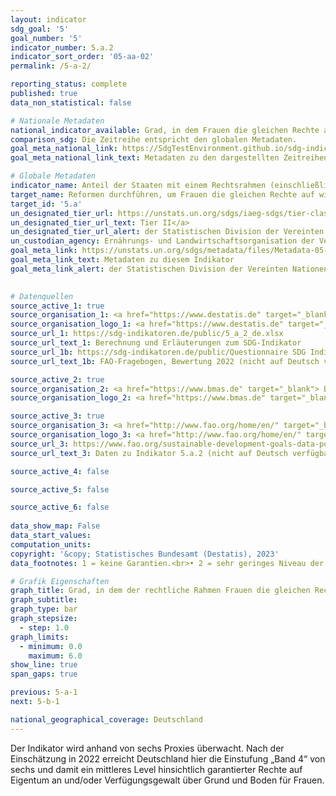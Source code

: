 ```yaml
---
layout: indicator    
sdg_goal: '5'    
goal_number: '5'    
indicator_number: 5.a.2    
indicator_sort_order: '05-aa-02'    
permalink: /5-a-2/    

reporting_status: complete    
published: true    
data_non_statistical: false    

# Nationale Metadaten    
national_indicator_available: Grad, in dem Frauen die gleichen Rechte auf Eigentum an und/oder Verfügungsgewalt über Grund und Boden garantiert wird    
comparison_sdg: Die Zeitreihe entspricht den globalen Metadaten.    
goal_meta_national_link: https://SdgTestEnvironment.github.io/sdg-indicators/public/Meta/5.a.2.pdf
goal_meta_national_link_text: Metadaten zu den dargestellten Zeitreihen    

# Globale Metadaten    
indicator_name: Anteil der Staaten mit einem Rechtsrahmen (einschließlich Gewohnheitsrecht), der Frauen die gleichen Rechte auf Eigentum an und/oder Verfügungsgewalt über Grund und Boden garantiert    
target_name: Reformen durchführen, um Frauen die gleichen Rechte auf wirtschaftliche Ressourcen sowie Zugang zu Grundeigentum und zur Verfügungsgewalt über Grund und Boden und sonstige Vermögensformen, zu Finanzdienstleistungen, Erbschaften und natürlichen Ressourcen zu verschaffen, im Einklang mit den nationalen Rechtsvorschriften    
target_id: '5.a'    
un_designated_tier_url: https://unstats.un.org/sdgs/iaeg-sdgs/tier-classification/'    
un_designated_tier_url_text: Tier II</a>    
un_designated_tier_url_alert: der Statistischen Division der Vereinten Nationen    
un_custodian_agency: Ernährungs- und Landwirtschaftsorganisation der Vereinten Nationen (FAO)    
goal_meta_link: https://unstats.un.org/sdgs/metadata/files/Metadata-05-0A-02.pdf    
goal_meta_link_text: Metadaten zu diesem Indikator    
goal_meta_link_alert: der Statistischen Division der Vereinten Nationen    
    

# Datenquellen
source_active_1: true
source_organisation_1: <a href="https://www.destatis.de" target="_blank"> Statistisches Bundesamt (Destatis) </a>
source_organisation_logo_1: <a href="https://www.destatis.de" target="_blank"><img src="https://sdg-indikatoren.de/public/OrgImgDe/destatis.png" alt="Logo destatis" style="height:60px; width:148px"/></a>
source_url_1: https://sdg-indikatoren.de/public/5_a_2_de.xlsx
source_url_text_1: Berechnung und Erläuterungen zum SDG-Indikator
source_url_1b: https://sdg-indikatoren.de/public/Questionnaire SDG Indicator 5.a.2.pdf
source_url_text_1b: FAO-Fragebogen, Bewertung 2022 (nicht auf Deutsch verfügbar)

source_active_2: true
source_organisation_2: <a href="https://www.bmas.de" target="_blank"> Bundesministerium für Arbeit und Soziales (BMAS) </a>
source_organisation_logo_2: <a href="https://www.bmas.de" target="_blank"><img src="https://sdg-indikatoren.de/public/OrgImgDe/bmas.png" alt="Logo bmas" style="height:60px; width:148px"/></a>

source_active_3: true
source_organisation_3: <a href="http://www.fao.org/home/en/" target="_blank"> Ernährungs- und Landwirtschaftsorganisation der Vereinten Nationen </a>
source_organisation_logo_3: <a href="http://www.fao.org/home/en/" target="_blank"><img src="https://sdg-indikatoren.de/public/OrgImgDe/fao.png" alt="Logo fao" style="height:60px; width:148px"/></a>
source_url_3: https://www.fao.org/sustainable-development-goals-data-portal/data/indicators/5a2-women-s-equal-rights-to-land-ownership/en
source_url_text_3: Daten zu Indikator 5.a.2 (nicht auf Deutsch verfügbar)

source_active_4: false

source_active_5: false

source_active_6: false
    
data_show_map: False    
data_start_values:     
computation_units:     
copyright: '&copy; Statistisches Bundesamt (Destatis), 2023'    
data_footnotes: 1 = keine Garantien.<br>• 2 = sehr geringes Niveau der Garantien.<br>• 3 = geringes Niveau der Garantien.<br>• 4 = mittleres Niveau der Garantien.<br>• 5 = hohe Garantien.<br>• 6 = sehr hohes Niveau der Garantien.<br>• Daten sind erst ab 2022 verfügbar.    

# Grafik Eigenschaften    
graph_title: Grad, in dem der rechtliche Rahmen Frauen die gleichen Rechte auf Eigentum an und/oder Verfügungsgewalt über Grund und Boden garantiert
graph_subtitle:     
graph_type: bar
graph_stepsize: 
  - step: 1.0    
graph_limits:
  - minimum: 0.0
    maximum: 6.0
show_line: true
span_gaps: true    

previous: 5-a-1    
next: 5-b-1    

national_geographical_coverage: Deutschland    
---
```



Der Indikator wird anhand von sechs Proxies überwacht. Nach der Einschätzung in 2022 erreicht Deutschland hier die Einstufung „Band 4“ von sechs und damit ein mittleres Level hinsichtlich garantierter Rechte auf Eigentum an und/oder Verfügungsgewalt über Grund und Boden für Frauen.
